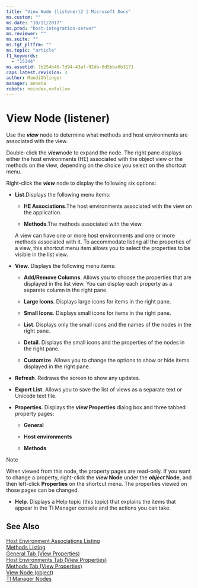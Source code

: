 ```yaml
---
title: "View Node (listener)2 | Microsoft Docs"
ms.custom: ""
ms.date: "10/11/2017"
ms.prod: "host-integration-server"
ms.reviewer: ""
ms.suite: ""
ms.tgt_pltfrm: ""
ms.topic: "article"
f1_keywords: 
  - "15344"
ms.assetid: 7b254b46-7d94-43af-92db-0d5bba0b3171
caps.latest.revision: 3
author: MandiOhlinger
manager: anneta
robots: noindex,nofollow
---
```

# View Node (listener)
Use the ***view*** node to determine what methods and host environments are associated with the view.  
  
 Double-click the ***view***node to expand the node. The right pane displays either the host environments (HE) associated with the object view or the methods on the view, depending on the choice you select on the shortcut menu.  
  
 Right-click the ***view*** node to display the following six options:  
  
-   **List**.Displays the following menu items:  
  
    -   **HE Associations**.The host environments associated with the view on the application.  
  
    -   **Methods**.The methods associated with the view.  
  
     A view can have one or more host environments and one or more methods associated with it. To accommodate listing all the properties of a view, this shortcut menu item allows you to select the properties to be visible in the list view.  
  
-   **View**. Displays the following menu items:  
  
    -   **Add/Remove Columns**. Allows you to choose the properties that are displayed in the list view. You can display each property as a separate column in the right pane.  
  
    -   **Large Icons**. Displays large icons for items in the right pane.  
  
    -   **Small Icons**. Displays small icons for items in the right pane.  
  
    -   **List**. Displays only the small icons and the names of the nodes in the right pane.  
  
    -   **Detail**. Displays the small icons and the properties of the nodes in the right pane.  
  
    -   **Customize**. Allows you to change the options to show or hide items displayed in the right pane.  
  
-   **Refresh**. Redraws the screen to show any updates.  
  
-   **Export List**. Allows you to save the list of views as a separate text or Unicode text file.  
  
-   **Properties**. Displays the ***view* Properties** dialog box and three tabbed property pages:  
  
    -   **General**  
  
    -   **Host environments**  
  
    -   **Methods**  
  
> [!NOTE]
>  When viewed from this node, the property pages are read-only. If you want to change a property, right-click the ***view* Node** under the ***object* Node**, and then left-click **Properties** on the shortcut menu. The properties viewed on those pages can be changed.  
  
-   **Help**. Displays a Help topic (this topic) that explains the items that appear in the TI Manager console and the actions you can take.  
  
## See Also  
 [Host Environment Associations Listing](../core/host-environment-associations-listing.md)   
 [Methods Listing](../core/methods-listing.md)   
 [General Tab (View Properties)](../core/general-tab-view-properties.md)   
 [Host Environments Tab (View Properties)](../core/host-environments-tab-view-properties.md)   
 [Methods Tab (View Properties)](../core/methods-tab-view-properties.md)   
 [View Node (object)](../core/view-node-object.md)   
 [TI Manager Nodes](../core/ti-manager-nodes.md)